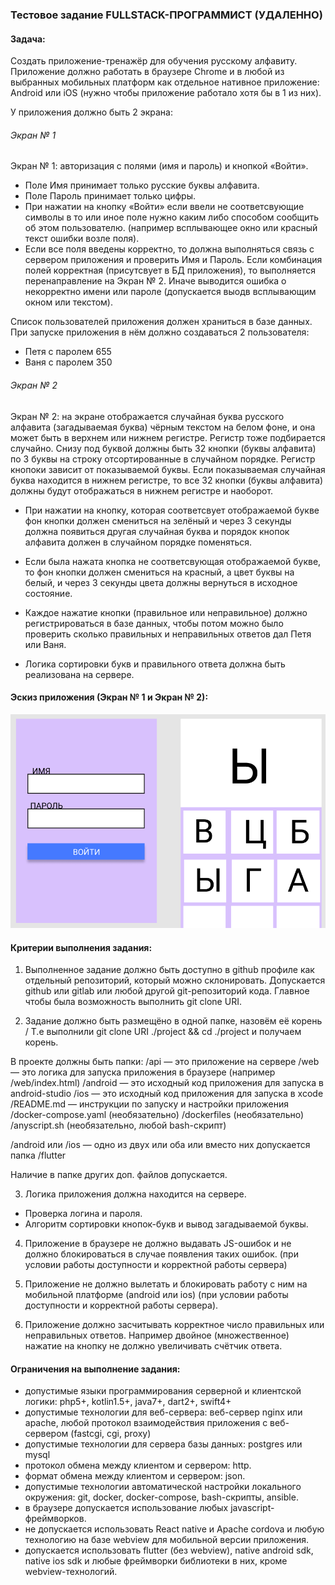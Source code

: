 ### Тестовое задание FULLSTACK-ПРОГРАММИСТ (УДАЛЕННО)

#### Задача:

Создать приложение-тренажёр для обучения русскому алфавиту.
Приложение должно работать в браузере Chrome и в любой из выбранных мобильных платформ как отдельное нативное приложение: Android или iOS (нужно чтобы приложение работало хотя бы в 1 из них).

У приложения должно быть 2 экрана:

###### Экран № 1

Экран № 1: авторизация с полями (имя и пароль) и кнопкой «Войти».
- Поле Имя принимает только русские буквы алфавита.
- Поле Пароль принимает только цифры.
- При нажатии на кнопку «Войти» если ввели не соответсвующие символы в то или иное поле нужно каким либо способом сообщить об этом пользователю. (например всплывающее окно или красный текст ошибки возле поля).
- Если все поля введены корректно, то должна выполняться связь с сервером приложения и проверить Имя и Пароль. Если комбинация полей корректная (присутсвует в БД приложения), то выполняется перенаправление на Экран № 2. Иначе выводится ошибка о некорректно имени или пароле (допускается выодв всплывающим окном или текстом).

Список пользователей приложения должен храниться в базе данных. При запуске приложения в нём должно создаваться 2 пользователя:
- Петя с паролем 655
- Ваня с паролем 350

###### Экран № 2

Экран № 2: на экране отображается случайная буква русского алфавита (загадываемая буква) чёрным текстом на белом фоне, и она может быть в верхнем или нижнем регистре. Регистр тоже подбирается случайно.
Снизу под буквой должны быть 32 кнопки (буквы алфавита) по 3 буквы на строку отсортированные в случайном порядке.
Регистр кнопоки зависит от показываемой буквы.
Если показываемая случайная буква находится в нижнем регистре, то все 32 кнопки (буквы алфавита) должны будут отображаться в нижнем регистре и наоборот.


- При нажатии на кнопку, которая соответсвует отображаемой букве фон кнопки должен смениться на зелёный и через 3 секунды должна появиться другая случайная буква и порядок кнопок алфавита должен в случайном порядке поменяться.

- Если была нажата кнопка не соответсвующая отображаемой букве, то фон кнопки должен смениться на красный, а цвет буквы на белый, и через 3 секунды цвета должны вернуться в исходное состояние.

- Каждое нажатие кнопки (правильное или неправильное) должно регистрироваться в базе данных, чтобы потом можно было проверить сколько правильных и неправильных ответов дал Петя или Ваня.

- Логика сортировки букв и правильного ответа должна быть реализована на сервере.

####  Эскиз приложения (Экран № 1 и Экран № 2):

![Image](app_prototype1.png)

#### Критерии выполнения задания:

1. Выполненное задание должно быть доступно в github профиле как отдельный репозиторий, который можно склонировать.
   Допускается github или gitlab или любой другой git-репозиторий кода. Главное чтобы была возможность выполнить git clone URI.

2. Задание должно быть размещёно в одной папке, назовём её корень /
   Т.е выполнили git clone URI ./project && cd ./project и получаем корень.

В проекте должны быть папки:
/api — это приложение на сервере
/web — это логика для запуска приложения в браузере (например /web/index.html)
/android — это исходный код приложения для запуска в android-studio
/ios — это исходный код приложения для запуска в xcode
/README.md — инструкции по запуску и настройки приложения
/docker-compose.yaml (необязательно)
/dockerfiles (необязательно)
/anyscript.sh (необязательно, любой bash-скрипт)

/android или /ios — одно из двух или оба или вместо них допускается папка /flutter

Наличие в папке других доп. файлов допускается.

3. Логика приложения должна находится на сервере.
- Проверка логина и пароля.
- Алгоритм сортировки кнопок-букв и вывод загадываемой буквы.

4. Приложение в браузере не должно выдавать JS-ошибок и не должно блокироваться в случае появления таких ошибок. (при условии работы доступности и корректной работы сервера)

5. Приложение не должно вылетать и блокировать работу с ним на мобильной платформе (android или ios) (при условии работы доступности и корректной работы сервера).

6. Приложение должно засчитывать корректное число правильных или неправильных ответов. Например двойное (множественное) нажатие на кнопку не должно увеличивать счётчик ответа.

#### Ограничения на выполнение задания:
- допустимые языки программирования серверной и клиентской логики: php5+, kotlin1.5+, java7+, dart2+, swift4+
- допустимые технологии для веб-сервера: веб-сервер nginx или apache, любой протокол взаимодействия приложения с веб-сервером (fastcgi, cgi, proxy)
- допустимые технологии для сервера базы данных: postgres или mysql
- протокол обмена между клиентом и сервером: http.
- формат обмена между клиентом и сервером: json.
- допустимые технологии автоматической настройки локального окружения: git, docker, docker-compose, bash-скрипты, ansible.
- в браузере допускается использование любых javascript-фреймворков.
- не допускается использовать React native и Apache cordova и любую технологию на базе webview для мобильной версии приложения.
- допускается использовать flutter (без webview), native android sdk, native ios sdk и любые фреймворки библиотеки в них, кроме webview-технологий.